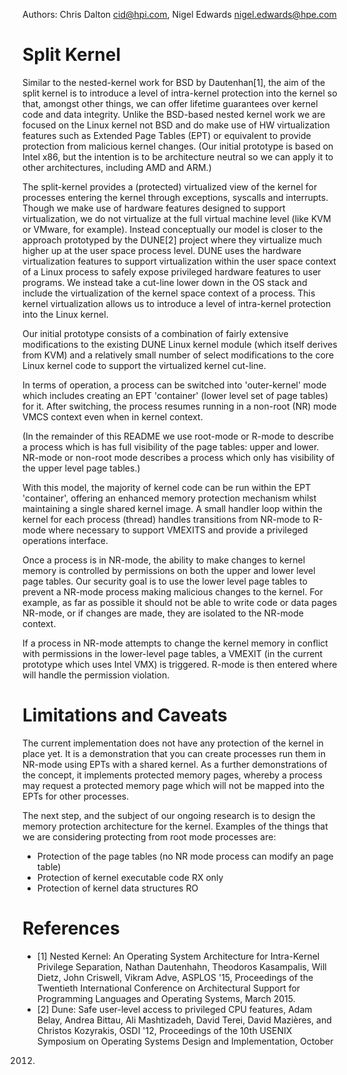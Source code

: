 Authors: Chris Dalton <cid@hpi.com>, Nigel Edwards <nigel.edwards@hpe.com>

# Split Kernel

Similar to the nested-kernel work for BSD by Dautenhan[1], the aim of
the split kernel is to introduce a level of intra-kernel protection
into the kernel so that, amongst other things, we can offer lifetime
guarantees over kernel code and data integrity.  Unlike the BSD-based
nested kernel work we are focused on the Linux kernel not BSD and do
make use of HW virtualization features such as Extended Page Tables
(EPT) or equivalent to provide protection from malicious kernel
changes. (Our initial prototype is based on Intel x86, but the
intention is to be architecture neutral so we can apply it to other
architectures, including AMD and ARM.)

The split-kernel provides a (protected) virtualized view of the kernel
for processes entering the kernel through exceptions, syscalls and
interrupts. Though we make use of hardware features designed to
support virtualization, we do not virtualize at the full virtual
machine level (like KVM or VMware, for example).  Instead conceptually
our model is closer to the approach prototyped by the DUNE[2] project
where they virtualize much higher up at the user space process
level. DUNE uses the hardware virtualization features to support
virtualization within the user space context of a Linux process to
safely expose privileged hardware features to user programs. We
instead take a cut-line lower down in the OS stack and include the
virtualization of the kernel space context of a process.  This kernel
virtualization allows us to introduce a level of intra-kernel
protection into the Linux kernel.

Our initial prototype consists of a combination of fairly extensive
modifications to the existing DUNE Linux kernel module (which itself
derives from KVM) and a relatively small number of select
modifications to the core Linux kernel code to support the virtualized
kernel cut-line.

In terms of operation, a process can be switched into 'outer-kernel'
mode which includes creating an EPT 'container' (lower level set of
page tables) for it. After switching, the process resumes running in a
non-root (NR) mode VMCS context even when in kernel context.

(In the remainder of this README we use root-mode or R-mode to
describe a process which is has full visibility of the page tables:
upper and lower. NR-mode or non-root mode describes a process which
only has visibility of the upper level page tables.)

With this model, the majority of kernel code can be run within the EPT
'container', offering an enhanced memory protection mechanism whilst
maintaining a single shared kernel image. A small handler loop within
the kernel for each process (thread) handles transitions from NR-mode
to R-mode where necessary to support VMEXITS and provide a privileged
operations interface.

Once a process is in NR-mode, the ability to make changes to kernel
memory is controlled by permissions on both the upper and lower level
page tables. Our security goal is to use the lower level page tables
to prevent a NR-mode process making malicious changes to the
kernel. For example, as far as possible it should not be able to write
code or data pages NR-mode, or if changes are made, they are isolated
to the NR-mode context.

If a process in NR-mode attempts to change the kernel memory in
conflict with permissions in the lower-level page tables, a VMEXIT (in
the current prototype which uses Intel VMX) is triggered. R-mode is
then entered where will handle the permission violation.

# Limitations and Caveats

The current implementation does not have any protection of the kernel
in place yet. It is a demonstration that you can create processes run
them in NR-mode using EPTs with a shared kernel. As a further
demonstrations of the concept, it implements protected memory pages,
whereby a process may request a protected memory page which will not
be mapped into the EPTs for other processes.

The next step, and the subject of our ongoing research is to design
the memory protection architecture for the kernel. Examples of the
things that we are considering protecting from root mode processes
are:
 - Protection of the page tables (no NR mode process can modify an
   page table) 
 - Protection of kernel executable code RX only
 - Protection of kernel data structures RO

# References

- [1] Nested Kernel: An Operating System Architecture for Intra-Kernel
Privilege Separation, Nathan Dautenhahn, Theodoros Kasampalis, Will
Dietz, John Criswell, Vikram Adve, ASPLOS '15, Proceedings of the
Twentieth International Conference on Architectural Support for
Programming Languages and Operating Systems, March 2015.
- [2] Dune: Safe user-level access to privileged CPU features, Adam
Belay, Andrea Bittau, Ali Mashtizadeh, David Terei, David Mazières,
and Christos Kozyrakis, OSDI '12, Proceedings of the 10th USENIX
Symposium on Operating Systems Design and Implementation, October
2012.
